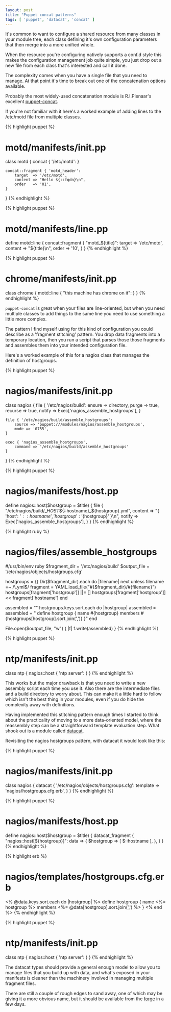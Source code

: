 ```yaml
---
layout: post
title: "Puppet concat patterns"
tags: [ 'puppet', 'datacat', 'concat' ]
---
```


It's common to want to configure a shared resource from many classes in your
module tree, each class defining it's own configuration parameters that then
merge into a more unified whole.

When the resource you're configuring natively supports a conf.d style
this makes the configuration management job quite simple, you just drop
out a new file from each class that's interested and call it done.

The complexity comes when you have a single file that you need to
manage.  At that point it's time to break out one of the concatenation
options available.

Probably the most widely-used concatenation module is R.I.Pienaar's
excellent [puppet-concat](https://github.com/ripienaar/puppet-concat).

If you're not familiar with it here's a worked example of adding lines
to the /etc/motd file from multiple classes.

{% highlight puppet %}
# motd/manifests/init.pp
class motd {
    concat { '/etc/motd': }

    concat::fragment { 'motd_header':
        target  => '/etc/motd',
        content => "Hello ${::fqdn}\n",
        order   => '01',
    }
}
{% endhighlight %}

{% highlight puppet %}
# motd/manifests/line.pp
define motd::line {
    concat::fragment { "motd_${title}":
        target  => '/etc/motd',
        content => "${title}\n",
        order   => '10',
    }
}
{% endhighlight %}

{% highlight puppet %}
# chrome/manifests/init.pp
class chrome {
    motd::line { "this machine has chrome on it": }
}
{% endhighlight %}


`puppet-concat` is great when your files are line-oriented, but when you
need multiple classes to add things to the same line you need to use
something a little more complex.

The pattern I find myself using for this kind of configuration you could
describe as a 'fragment stitching' pattern. You drop data fragments into
a temporary location, then you run a script that parses those those
fragments and assembles them into your intended configuration file.

Here's a worked example of this for a nagios class that manages the
definition of hostgroups.

{% highlight puppet %}
# nagios/manifests/init.pp
class nagios {
    file { '/etc/nagios/build':
        ensure  => directory,
        purge   => true,
        recurse => true,
        notify  => Exec['nagios_assemble_hostgroups'],
    }

    file { '/etc/nagios/build/assemble_hostgroups':
        source => 'puppet:///modules/nagios/assemble_hostgroups',
        mode => '0755',
    }

    exec { 'nagios_assemble_hostgroups',
        command => '/etc/nagios/build/assemble_hostgroups'
    }
}
{% endhighlight %}

{% highlight puppet %}
# nagios/manifests/host.pp
define nagios::host($hostgroup = $title) {
    file { "/etc/nagios/build/__HOST_${::hostname}_${hostgroup}.yml",
        content => "{ 'host': '${::hostname}', 'hostgroup': '${hostgroup}' }\n",
        notify  => Exec['nagios_assemble_hostgroups'],
    }
}
{% endhighlight %}

{% highlight ruby %}
# nagios/files/assemble_hostgroups
#/usr/bin/env ruby
$fragment_dir = '/etc/nagios/build'
$output_file  = '/etc/nagios/objects/hostgroups.cfg'

hostgroups = {}
Dir($fragment_dir).each do |filename|
    next unless filename =~ /\.yml$/
    fragment = YAML.load_file("#{$fragment_dir}/#{filename}")
    hostgroups[fragment['hostgroup']] ||= []
    hostgroups[fragment['hostgroup']] << fragment['hostname']
end

assembled = ""
hostgroups.keys.sort.each do |hostgroup|
        assembled = assembled + "
define hostgroup {
        name    #{hostgroup}
        members #{hostgroups[hostgroup].sort.join(',')}
}"
end

File.open($output_file, "w") { |f| f.write(assembled) }
{% endhighlight %}

{% highlight puppet %}
# ntp/manifests/init.pp
class ntp {
    nagios::host { 'ntp server': }
}
{% endhighlight %}


This works but the major drawback is that you need to write a new
assembly script each time you use it.  Also there are the intermediate files
and a build directory to worry about.  This can make it a little hard to follow
which isn't the best thing in your modules, even if you do hide the complexity
away with definitions.

Having implemented this stitching pattern enough times I started to
think about the practicality of moving to a more data-oriented model, where the
reassembly step can be a straightforward template evaluation step.  What shook
out is a module called [datacat](https://github.com/richardc/puppet-datacat).

Revisiting the nagios hostgroups pattern, with datacat it would look like this:

{% highlight puppet %}
# nagios/manifests/init.pp
class nagios {
    datacat { '/etc/nagios/objects/hostgroups.cfg':
        template => 'nagios/hostgroups.cfg.erb',
    }
}
{% endhighlight %}

{% highlight puppet %}
# nagios/manifests/host.pp
define nagios::host($hostgroup = $title) {
    datacat_fragment { "nagios::host[${hostgroup}]":
        data => {
            $hostgroup => [ $::hostname ],
        },
    }
}
{% endhighlight %}

{% highlight erb %}
# nagios/templates/hostgroups.cfg.erb
<% @data.keys.sort.each do |hostgroup| %>
define hostgroup {
        name    <%= hostgroup %>
        members <%= @data[hostgroup].sort.join(',') %>
}
<% end %>
{% endhighlight %}

{% highlight puppet %}
# ntp/manifests/init.pp
class ntp {
    nagios::host { 'ntp server': }
}
{% endhighlight %}


The datacat types should provide a general enough model to allow you
to manage files that you build up with data, and what's exposed in your
manifests is cleaner than the machinery involved in managing multiple
fragment files.

There are still a couple of rough edges to sand away, one of which may
be giving it a more obvious name, but it should be available from the
[forge](http://forge.puppetlabs.com/) in a few days.

